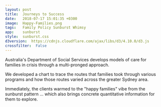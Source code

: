 ```yaml
---
layout: post
title:  Journeys to Success
date:   2018-07-17 15:01:35 +0300
image:  Happy-Families.png
tags:   Family Policy Sunburst Whimsy 
app:    sunburst
style:  sunburst.css
d3version:  https://cdnjs.cloudflare.com/ajax/libs/d3/4.10.0/d3.js
crossfilter:  False
---
```


Australia's Department of Social Services develops models of care for families in crisis through a multi-pronged approach.

We developed a chart to trace the routes that families took through various programs and how those routes varied across the greater Sydney area.
 
 
Immediately, the clients warmed to the "happy families" vibe from the sunburst pattern ... which also brings concrete quantitative information for them to explore.
  
